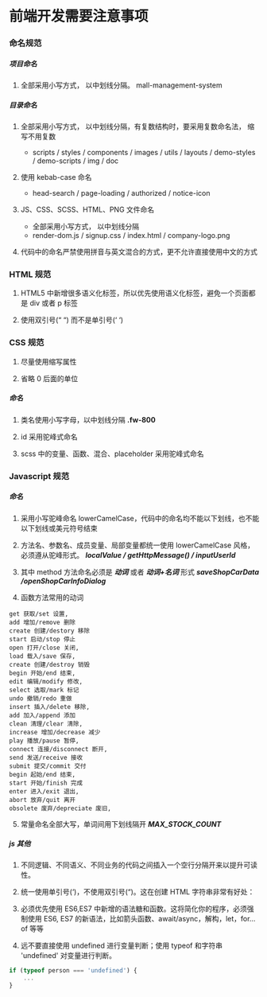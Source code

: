# 前端开发需要注意事项

### 命名规范

##### 项目命名

1.  全部采用小写方式， 以中划线分隔。 mall-management-system

##### 目录命名

1. 全部采用小写方式， 以中划线分隔，有复数结构时，要采用复数命名法， 缩写不用复数
   - scripts / styles / components / images / utils / layouts / demo-styles / demo-scripts / img / doc
2. 使用 kebab-case 命名

   - head-search / page-loading / authorized / notice-icon

3. JS、CSS、SCSS、HTML、PNG 文件命名

   - 全部采用小写方式， 以中划线分隔
   - render-dom.js / signup.css / index.html / company-logo.png

4. 代码中的命名严禁使用拼音与英文混合的方式，更不允许直接使用中文的方式

### HTML 规范

1. HTML5 中新增很多语义化标签，所以优先使用语义化标签，避免一个页面都是 div 或者 p 标签

2. 使用双引号(“ “) 而不是单引号(‘ ‘)

### CSS 规范

1. 尽量使用缩写属性

2. 省略 0 后面的单位

##### 命名

1. 类名使用小写字母，以中划线分隔 **.fw-800**

2. id 采用驼峰式命名

3. scss 中的变量、函数、混合、placeholder 采用驼峰式命名

### Javascript 规范

##### 命名

1. 采用小写驼峰命名 lowerCamelCase，代码中的命名均不能以下划线，也不能以下划线或美元符号结束

2. 方法名、参数名、成员变量、局部变量都统一使用 lowerCamelCase 风格，必须遵从驼峰形式。
   **_localValue / getHttpMessage() / inputUserId_**

3. 其中 method 方法命名必须是 **_动词_** 或者 **_动词+名词_** 形式 **_saveShopCarData /openShopCarInfoDialog_**

4. 函数方法常用的动词

```
get 获取/set 设置,
add 增加/remove 删除
create 创建/destory 移除
start 启动/stop 停止
open 打开/close 关闭,
load 载入/save 保存,
create 创建/destroy 销毁
begin 开始/end 结束,
edit 编辑/modify 修改,
select 选取/mark 标记
undo 撤销/redo 重做
insert 插入/delete 移除,
add 加入/append 添加
clean 清理/clear 清除,
increase 增加/decrease 减少
play 播放/pause 暂停,
connect 连接/disconnect 断开,
send 发送/receive 接收
submit 提交/commit 交付
begin 起始/end 结束,
start 开始/finish 完成
enter 进入/exit 退出,
abort 放弃/quit 离开
obsolete 废弃/depreciate 废旧,

```

5. 常量命名全部大写，单词间用下划线隔开 **_MAX_STOCK_COUNT_**

##### js 其他

1. 不同逻辑、不同语义、不同业务的代码之间插入一个空行分隔开来以提升可读性。

2. 统一使用单引号(‘)，不使用双引号(“)。这在创建 HTML 字符串非常有好处：

3. 必须优先使用 ES6,ES7 中新增的语法糖和函数。这将简化你的程序，必须强制使用 ES6, ES7 的新语法，比如箭头函数、await/async，解构，let，for…of 等等

4. 远不要直接使用 undefined 进行变量判断；使用 typeof 和字符串 'undefined' 对变量进行判断。

```js
if (typeof person === 'undefined') {
    ...
}
```
